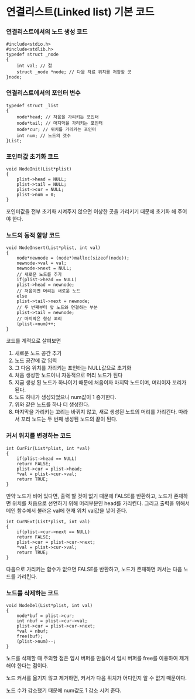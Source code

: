 # 연결리스트(Linked list) 기본 코드

### 연결리스트에서의 노드 생성 코드

```
#include<stdio.h>
#include<stdlib.h>
typedef struct _node
{
    int val; // 젌
    struct _node *node; // 다음 자료 위치를 저장할 곳
}node;
```



### 연결리스트에서의 포인터 변수

```
typedef struct _list
{
    node*head; // 처음을 가리키는 포인터
    node*tail; // 마지막을 가리키는 포인터
    node*cur; // 위치를 가리키는 포인터
    int num; // 노드의 갯수
}List;
```



### 포인터값 초기화 코드

```
void NodeInit(List*plist)
{
    plist->head = NULL;
    plist->tail = NULL;
    plist->cur = NULL;
    plist->num = 0;
}
```

포인터값을 전부 초기화 시켜주지 않으면 이상한 곳을 가리키기 때문에 초기화 해 주어야 한다.



### 노드의 동적 할당 코드

```
void NodeInsert(List*plist, int val)
{
    node*newnode = (node*)malloc(sizeof(node));
    newnode->val = val;
    newnode->next = NULL;
    // 새로운 노드를 추가
    if(plist->head == NULL)
    plist->head = newnode;
    // 처음이면 머리는 새로운 노드
    else
    plist->tail->next = newnode;
    // 두 번째부터 앞 노드와 연결하는 부분
    plist->tail = newnode;
    // 마지막은 항상 꼬리
    (plist->num)++;
}
```

코드를 계적으로 살펴보면

1. 새로운 노드 공간 추가
2. 노드 공간에 값 입력
3. 그 다음 위치를 가리키는 포인터는 NULL값으로 초기화
4. 처음 생성한 노드이니 자동적으로 머리 노드가 된다
5. 지금 생성 된 노드가 하나이기 때문에 처음이자 마지막 노드이며, 머리이자 꼬리가 된다.
6. 노드 하나가 생성되었으니 num값이 1 증가한다.
7. 위와 같은 노드를 하나 더 생성한다.
8. 마지막을 가리키는 꼬리는 바뀌지 않고, 새로 생성된 노드의 머리를 가리킨다. 따라서 꼬리 노드는 두 번째 생성된 노드의 끝이 된다.



### 커서 위치를 변경하는 코드

```
int CurFir(List*plist, int *val)
{
    if(plist->head == NULL)
    return FALSE;
    plist->cur = plist->head;
    *val = plist->cur->val;
    return TRUE;
}
```

만약 노드가 비어 있다면, 출력 할 것이 없기 때문에 FALSE를 반환하고, 노드가 존재하면 위치를 처음으로 선언하기 위해 머리부분인 head를 가리킨다. 그리고 출력을 위해서 메인 함수에서 불러온 val에 현재 위치 val값을 넣어 준다.

```
int CurNExt(List*plist, int val)
{
    if(plist->cur->next == NULL)
    return FALSE;
    plist->cur = plist->cur->next;
    *val = plist->cur->val;
    return TRUE;
}
```

다음으로 가리키는 함수가 없으면 FALSE를 반환하고, 노드가 존재하면 커서는 다음 노드를 가리킨다.





### 노드를 삭제하는 코드

```
void NodeDel(List*plist, int val)
{
    node*buf = plist->cur;
    int nbuf = plist->cur->val;
    plist->cur = plist->cur->next;
    *val = nbuf;
    free(buf);
    (plist->num)--;
}
```

노드를 삭제할 때 주의할 점은 임시 버퍼를 만들어서 임시 버퍼를 free를 이용하여 제거해야 한다는 점이다.

노드 커서를 옮기지 않고 제거하면, 커서가 다음 위치가 어디인지 알 수 없기 때문이다.

노드 수가 감소했기 때문에 num값도 1 감소 시켜 준다.

